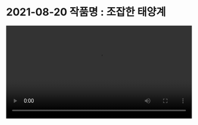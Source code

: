 <h1>2021-08-20 작품명 : 조잡한 태양계</h1>

<video width="100%" src="https://user-images.githubusercontent.com/67003390/130217309-de772b13-f018-4e72-9b97-788cc70a98cc.mp4"/>

<br/>
<br/>
<br/>



<h1>2021-07-23 작품명 : 사각형 똥 빚는 남붕어</h1>

<video width="100%" src="https://user-images.githubusercontent.com/67003390/126769666-3759eb96-6df4-498c-a201-d475b9be8ffa.mp4"/>
